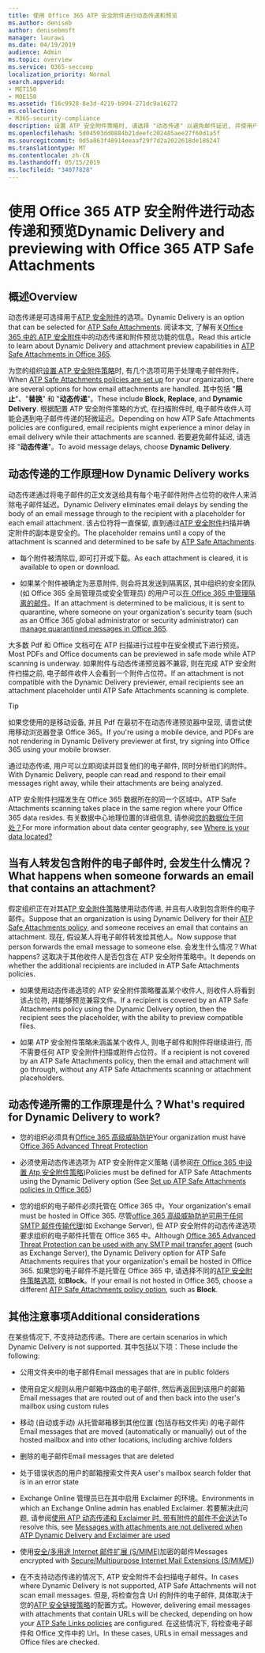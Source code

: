 ```yaml
---
title: 使用 Office 365 ATP 安全附件进行动态传递和预览
ms.author: deniseb
author: denisebmsft
manager: laurawi
ms.date: 04/19/2019
audience: Admin
ms.topic: overview
ms.service: O365-seccomp
localization_priority: Normal
search.appverid:
- MET150
- MOE150
ms.assetid: f16c9928-8e3d-4219-b994-271dc9a16272
ms.collection:
- M365-security-compliance
description: 设置 ATP 安全附件策略时, 请选择 "动态传递" 以避免邮件延迟, 并使用户能够预览正在扫描的附件。
ms.openlocfilehash: 5d04593dd0884b21deefc202485aee27f60d1a5f
ms.sourcegitcommit: 0d5a863f48914eeaaf29f7d2a2022618de186247
ms.translationtype: MT
ms.contentlocale: zh-CN
ms.lasthandoff: 05/15/2019
ms.locfileid: "34077828"
---
```

# <a name="dynamic-delivery-and-previewing-with-office-365-atp-safe-attachments"></a><span data-ttu-id="15abc-103">使用 Office 365 ATP 安全附件进行动态传递和预览</span><span class="sxs-lookup"><span data-stu-id="15abc-103">Dynamic Delivery and previewing with Office 365 ATP Safe Attachments</span></span>

## <a name="overview"></a><span data-ttu-id="15abc-104">概述</span><span class="sxs-lookup"><span data-stu-id="15abc-104">Overview</span></span>

<span data-ttu-id="15abc-105">动态传递是可选择用于[ATP 安全附件](atp-safe-attachments.md)的选项。</span><span class="sxs-lookup"><span data-stu-id="15abc-105">Dynamic Delivery is an option that can be selected for [ATP Safe Attachments](atp-safe-attachments.md).</span></span> <span data-ttu-id="15abc-106">阅读本文, 了解有关[Office 365 中的 ATP 安全附件](atp-safe-attachments.md)中的动态传递和附件预览功能的信息。</span><span class="sxs-lookup"><span data-stu-id="15abc-106">Read this article to learn about Dynamic Delivery and attachment preview capabilities in [ATP Safe Attachments in Office 365](atp-safe-attachments.md).</span></span>

<span data-ttu-id="15abc-107">为您的组织[设置 ATP 安全附件策略](set-up-atp-safe-attachments-policies.md)时, 有几个选项可用于处理电子邮件附件。</span><span class="sxs-lookup"><span data-stu-id="15abc-107">When [ATP Safe Attachments policies are set up](set-up-atp-safe-attachments-policies.md) for your organization, there are several options for how email attachments are handled.</span></span> <span data-ttu-id="15abc-108">其中包括 "**阻止**"、"**替换**" 和 "**动态传递**"。</span><span class="sxs-lookup"><span data-stu-id="15abc-108">These include **Block**, **Replace**, and **Dynamic Delivery**.</span></span> <span data-ttu-id="15abc-109">根据配置 ATP 安全附件策略的方式, 在扫描附件时, 电子邮件收件人可能会遇到电子邮件传递的轻微延迟。</span><span class="sxs-lookup"><span data-stu-id="15abc-109">Depending on how ATP Safe Attachments policies are configured, email recipients might experience a minor delay in email delivery while their attachments are scanned.</span></span> <span data-ttu-id="15abc-110">若要避免邮件延迟, 请选择 "**动态传递**"。</span><span class="sxs-lookup"><span data-stu-id="15abc-110">To avoid message delays, choose **Dynamic Delivery**.</span></span>
  
## <a name="how-dynamic-delivery-works"></a><span data-ttu-id="15abc-111">动态传递的工作原理</span><span class="sxs-lookup"><span data-stu-id="15abc-111">How Dynamic Delivery works</span></span>
  
<span data-ttu-id="15abc-112">动态传递通过将电子邮件的正文发送给具有每个电子邮件附件占位符的收件人来消除电子邮件延迟。</span><span class="sxs-lookup"><span data-stu-id="15abc-112">Dynamic Delivery eliminates email delays by sending the body of an email message through to the recipient with a placeholder for each email attachment.</span></span> <span data-ttu-id="15abc-113">该占位符将一直保留, 直到通过[ATP 安全附件](atp-safe-attachments.md)扫描并确定附件的副本是安全的。</span><span class="sxs-lookup"><span data-stu-id="15abc-113">The placeholder remains until a copy of the attachment is scanned and determined to be safe by [ATP Safe Attachments](atp-safe-attachments.md).</span></span> 

- <span data-ttu-id="15abc-114">每个附件被清除后, 即可打开或下载。</span><span class="sxs-lookup"><span data-stu-id="15abc-114">As each attachment is cleared, it is available to open or download.</span></span> 

- <span data-ttu-id="15abc-115">如果某个附件被确定为恶意附件, 则会将其发送到隔离区, 其中组织的安全团队 (如 Office 365 全局管理员或安全管理员) 的用户可以[在 Office 365 中管理隔离的邮件](manage-quarantined-messages-and-files.md)。</span><span class="sxs-lookup"><span data-stu-id="15abc-115">If an attachment is determined to be malicious, it is sent to quarantine, where someone on your organization's security team (such as an Office 365 global administrator or security administrator) can [manage quarantined messages in Office 365](manage-quarantined-messages-and-files.md).</span></span>

<span data-ttu-id="15abc-116">大多数 Pdf 和 Office 文档可在 ATP 扫描进行过程中在安全模式下进行预览。</span><span class="sxs-lookup"><span data-stu-id="15abc-116">Most PDFs and Office documents can be previewed in safe mode while ATP scanning is underway.</span></span> <span data-ttu-id="15abc-117">如果附件与动态传递预览器不兼容, 则在完成 ATP 安全附件扫描之前, 电子邮件收件人会看到一个附件占位符。</span><span class="sxs-lookup"><span data-stu-id="15abc-117">If an attachment is not compatible with the Dynamic Delivery previewer, email recipients see an attachment placeholder until ATP Safe Attachments scanning is complete.</span></span>

> [!TIP]
> <span data-ttu-id="15abc-118">如果您使用的是移动设备, 并且 Pdf 在最初不在动态传递预览器中呈现, 请尝试使用移动浏览器登录 Office 365。</span><span class="sxs-lookup"><span data-stu-id="15abc-118">If you're using a mobile device, and PDFs are not rendering in Dynamic Delivery previewer at first, try signing into Office 365 using your mobile browser.</span></span>

<span data-ttu-id="15abc-119">通过动态传递, 用户可以立即阅读并回复他们的电子邮件, 同时分析他们的附件。</span><span class="sxs-lookup"><span data-stu-id="15abc-119">With Dynamic Delivery, people can read and respond to their email messages right away, while their attachments are being analyzed.</span></span> 

<span data-ttu-id="15abc-120">ATP 安全附件扫描发生在 Office 365 数据所在的同一个区域中。</span><span class="sxs-lookup"><span data-stu-id="15abc-120">ATP Safe Attachments scanning takes place in the same region where your Office 365 data resides.</span></span> <span data-ttu-id="15abc-121">有关数据中心地理位置的详细信息, 请参阅[您的数据位于何处？](https://products.office.com/where-is-your-data-located?geo=All)</span><span class="sxs-lookup"><span data-stu-id="15abc-121">For more information about data center geography, see [Where is your data located?](https://products.office.com/where-is-your-data-located?geo=All)</span></span> 
  
## <a name="what-happens-when-someone-forwards-an-email-that-contains-an-attachment"></a><span data-ttu-id="15abc-122">当有人转发包含附件的电子邮件时, 会发生什么情况？</span><span class="sxs-lookup"><span data-stu-id="15abc-122">What happens when someone forwards an email that contains an attachment?</span></span>

<span data-ttu-id="15abc-123">假定组织正在对其[ATP 安全附件策略](set-up-atp-safe-attachments-policies.md)使用动态传递, 并且有人收到包含附件的电子邮件。</span><span class="sxs-lookup"><span data-stu-id="15abc-123">Suppose that an organization is using Dynamic Delivery for their [ATP Safe Attachments policy](set-up-atp-safe-attachments-policies.md), and someone receives an email that contains an attachment.</span></span> <span data-ttu-id="15abc-124">现在, 假设某人将电子邮件转发给其他人。</span><span class="sxs-lookup"><span data-stu-id="15abc-124">Now suppose that person forwards the email message to someone else.</span></span> <span data-ttu-id="15abc-125">会发生什么情况？</span><span class="sxs-lookup"><span data-stu-id="15abc-125">What happens?</span></span> <span data-ttu-id="15abc-126">这取决于其他收件人是否包含在 ATP 安全附件策略中。</span><span class="sxs-lookup"><span data-stu-id="15abc-126">It depends on whether the additional recipients are included in ATP Safe Attachments policies.</span></span>
  
- <span data-ttu-id="15abc-127">如果使用动态传递选项的 ATP 安全附件策略覆盖某个收件人, 则收件人将看到该占位符, 并能够预览兼容文件。</span><span class="sxs-lookup"><span data-stu-id="15abc-127">If a recipient is covered by an ATP Safe Attachments policy using the Dynamic Delivery option, then the recipient sees the placeholder, with the ability to preview compatible files.</span></span>
    
- <span data-ttu-id="15abc-128">如果 ATP 安全附件策略未涵盖某个收件人, 则电子邮件和附件将继续进行, 而不需要任何 ATP 安全附件扫描或附件占位符。</span><span class="sxs-lookup"><span data-stu-id="15abc-128">If a recipient is not covered by an ATP Safe Attachments policy, then the email and attachment will go through, without any ATP Safe Attachments scanning or attachment placeholders.</span></span>
    
## <a name="whats-required-for-dynamic-delivery-to-work"></a><span data-ttu-id="15abc-129">动态传递所需的工作原理是什么？</span><span class="sxs-lookup"><span data-stu-id="15abc-129">What's required for Dynamic Delivery to work?</span></span>

- <span data-ttu-id="15abc-130">您的组织必须具有[Office 365 高级威胁防护](office-365-atp.md)</span><span class="sxs-lookup"><span data-stu-id="15abc-130">Your organization must have [Office 365 Advanced Threat Protection](office-365-atp.md)</span></span>
    
- <span data-ttu-id="15abc-131">必须使用动态传递选项为 ATP 安全附件定义策略 (请参阅[在 Office 365 中设置 Atp 安全附件策略](set-up-atp-safe-attachments-policies.md))</span><span class="sxs-lookup"><span data-stu-id="15abc-131">Policies must be defined for ATP Safe Attachments using the Dynamic Delivery option (See [Set up ATP Safe Attachments policies in Office 365](set-up-atp-safe-attachments-policies.md))</span></span>
    
- <span data-ttu-id="15abc-132">您的组织的电子邮件必须托管在 Office 365 中。</span><span class="sxs-lookup"><span data-stu-id="15abc-132">Your organization's email must be hosted in Office 365.</span></span> <span data-ttu-id="15abc-133">尽管[office 365 高级威胁防护可用于任何 SMTP 邮件传输代理](https://docs.microsoft.com/office365/servicedescriptions/office-365-advanced-threat-protection-service-description#requirements-for-office-365-advanced-threat-protection-atp)(如 Exchange Server), 但 ATP 安全附件的动态传递选项要求组织的电子邮件托管在 Office 365 中。</span><span class="sxs-lookup"><span data-stu-id="15abc-133">Although [Office 365 Advanced Threat Protection can be used with any SMTP mail transfer agent](https://docs.microsoft.com/office365/servicedescriptions/office-365-advanced-threat-protection-service-description#requirements-for-office-365-advanced-threat-protection-atp) (such as Exchange Server), the Dynamic Delivery option for ATP Safe Attachments requires that your organization's email be hosted in Office 365.</span></span> <span data-ttu-id="15abc-134">如果您的电子邮件不是托管在 Office 365 中, 请选择不同的[ATP 安全附件策略选项](set-up-atp-safe-attachments-policies.md#step-3-learn-about-atp-safe-attachments-policy-options), 如**Block**。</span><span class="sxs-lookup"><span data-stu-id="15abc-134">If your email is not hosted in Office 365, choose a different [ATP Safe Attachments policy option](set-up-atp-safe-attachments-policies.md#step-3-learn-about-atp-safe-attachments-policy-options), such as **Block**.</span></span>
    
## <a name="additional-considerations"></a><span data-ttu-id="15abc-135">其他注意事项</span><span class="sxs-lookup"><span data-stu-id="15abc-135">Additional considerations</span></span>

<span data-ttu-id="15abc-136">在某些情况下, 不支持动态传递。</span><span class="sxs-lookup"><span data-stu-id="15abc-136">There are certain scenarios in which Dynamic Delivery is not supported.</span></span> <span data-ttu-id="15abc-137">其中包括以下项：</span><span class="sxs-lookup"><span data-stu-id="15abc-137">These include the following:</span></span>
  
- <span data-ttu-id="15abc-138">公用文件夹中的电子邮件</span><span class="sxs-lookup"><span data-stu-id="15abc-138">Email messages that are in public folders</span></span>
    
- <span data-ttu-id="15abc-139">使用自定义规则从用户邮箱中路由的电子邮件, 然后再返回到该用户的邮箱</span><span class="sxs-lookup"><span data-stu-id="15abc-139">Email messages that are routed out of and then back into the user's mailbox using custom rules</span></span>
    
- <span data-ttu-id="15abc-140">移动 (自动或手动) 从托管邮箱移到其他位置 (包括存档文件夹) 的电子邮件</span><span class="sxs-lookup"><span data-stu-id="15abc-140">Email messages that are moved (automatically or manually) out of the hosted mailbox and into other locations, including archive folders</span></span>
    
- <span data-ttu-id="15abc-141">删除的电子邮件</span><span class="sxs-lookup"><span data-stu-id="15abc-141">Email messages that are deleted</span></span>
    
- <span data-ttu-id="15abc-142">处于错误状态的用户的邮箱搜索文件夹</span><span class="sxs-lookup"><span data-stu-id="15abc-142">A user's mailbox search folder that is in an error state</span></span>
    
- <span data-ttu-id="15abc-143">Exchange Online 管理员已在其中启用 Exclaimer 的环境。</span><span class="sxs-lookup"><span data-stu-id="15abc-143">Environments in which an Exchange Online admin has enabled Exclaimer.</span></span> <span data-ttu-id="15abc-144">若要解决此问题, 请参阅[使用 ATP 动态传递和 Exclaimer 时, 带有附件的邮件不会送达](https://support.microsoft.com/help/4014438/messages-with-attachments-are-not-delivered-when-atp-dynamic-delivery)</span><span class="sxs-lookup"><span data-stu-id="15abc-144">To resolve this, see [Messages with attachments are not delivered when ATP Dynamic Delivery and Exclaimer are used](https://support.microsoft.com/help/4014438/messages-with-attachments-are-not-delivered-when-atp-dynamic-delivery)</span></span>

- <span data-ttu-id="15abc-145">使用[安全/多用途 Internet 邮件扩展 (S/MIME)](s-mime-for-message-signing-and-encryption.md)加密的邮件</span><span class="sxs-lookup"><span data-stu-id="15abc-145">Messages encrypted with [Secure/Multipurpose Internet Mail Extensions (S/MIME)](s-mime-for-message-signing-and-encryption.md))</span></span>

- <span data-ttu-id="15abc-146">在不支持动态传递的情况下, ATP 安全附件不会扫描电子邮件。</span><span class="sxs-lookup"><span data-stu-id="15abc-146">In cases where Dynamic Delivery is not supported, ATP Safe Attachments will not scan email messages.</span></span> <span data-ttu-id="15abc-147">但是, 将检查包含 Url 的附件的电子邮件, 具体取决于您的[ATP 安全链接策略](set-up-atp-safe-links-policies.md)的配置方式。</span><span class="sxs-lookup"><span data-stu-id="15abc-147">However, delivering email messages with attachments that contain URLs will be checked, depending on how your [ATP Safe Links policies](set-up-atp-safe-links-policies.md) are configured.</span></span> <span data-ttu-id="15abc-148">在这些情况下, 将检查电子邮件和 Office 文件中的 Url。</span><span class="sxs-lookup"><span data-stu-id="15abc-148">In these cases, URLs in email messages and Office files are checked.</span></span>
